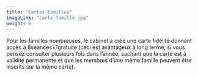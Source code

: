 ```yaml
---
title: "Cartes familles"
imageLink: "carte_famille.jpg"
weight: 8
---
```


Pour les familles nombreuses, le cabinet a créé une carte fidélité donnant accès à 8séances+1gratuite (ceci est avantageux à long terme, si vous pensez consulter plusieurs fois dans l’année, sachant que la carte est à validité permanente et que les membres d’une même famille peuvent être inscrits sur la même carte).
